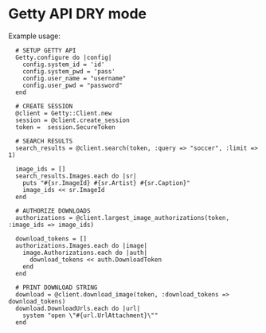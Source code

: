 # Getty API DRY mode
Example usage:

      # SETUP GETTY API
      Getty.configure do |config|
        config.system_id = 'id'
        config.system_pwd = 'pass'
        config.user_name = "username"
        config.user_pwd = "password"
      end

      # CREATE SESSION
      @client = Getty::Client.new
      session = @client.create_session
      token =  session.SecureToken

      # SEARCH RESULTS
      search_results = @client.search(token, :query => "soccer", :limit => 1)

      image_ids = []
      search_results.Images.each do |sr|
        puts "#{sr.ImageId} #{sr.Artist} #{sr.Caption}"
        image_ids << sr.ImageId
      end

      # AUTHORIZE DOWNLOADS
      authorizations = @client.largest_image_authorizations(token, :image_ids => image_ids)

      download_tokens = []
      authorizations.Images.each do |image| 
        image.Authorizations.each do |auth|
          download_tokens << auth.DownloadToken
        end
      end

      # PRINT DOWNLOAD STRING
      download = @client.download_image(token, :download_tokens => download_tokens)
      download.DownloadUrls.each do |url|
        system "open \"#{url.UrlAttachment}\""
      end


